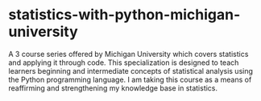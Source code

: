 # statistics-with-python-michigan-university
A 3 course series offered by Michigan University which covers statistics and applying it through code. This specialization is designed to teach learners beginning and intermediate concepts of statistical analysis using the Python programming language. I am taking this course as a means of reaffirming and strengthening my knowledge base in statistics. 
